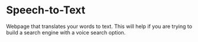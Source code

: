# Speech-to-Text
Webpage that translates your words to text. This will help if you are trying to build a search engine with a voice search option.
